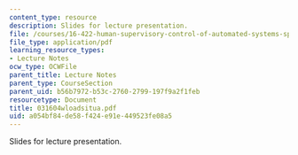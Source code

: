 ```yaml
---
content_type: resource
description: Slides for lecture presentation.
file: /courses/16-422-human-supervisory-control-of-automated-systems-spring-2004/a054bf84de58f424e91e449523fe08a5_031604wloadsitua.pdf
file_type: application/pdf
learning_resource_types:
- Lecture Notes
ocw_type: OCWFile
parent_title: Lecture Notes
parent_type: CourseSection
parent_uid: b56b7972-b53c-2760-2799-197f9a2f1feb
resourcetype: Document
title: 031604wloadsitua.pdf
uid: a054bf84-de58-f424-e91e-449523fe08a5
---
```

Slides for lecture presentation.

